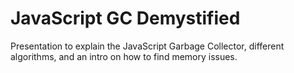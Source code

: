 JavaScript GC Demystified
=======================

Presentation to explain the JavaScript Garbage Collector, different algorithms, and an intro on how to find memory issues.
